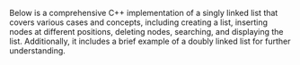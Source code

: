Below is a comprehensive C++ implementation of a singly linked list that covers various cases and concepts, including creating a list, inserting nodes at different positions, deleting nodes, searching, and displaying the list. Additionally, it includes a brief example of a doubly linked list for further understanding.
